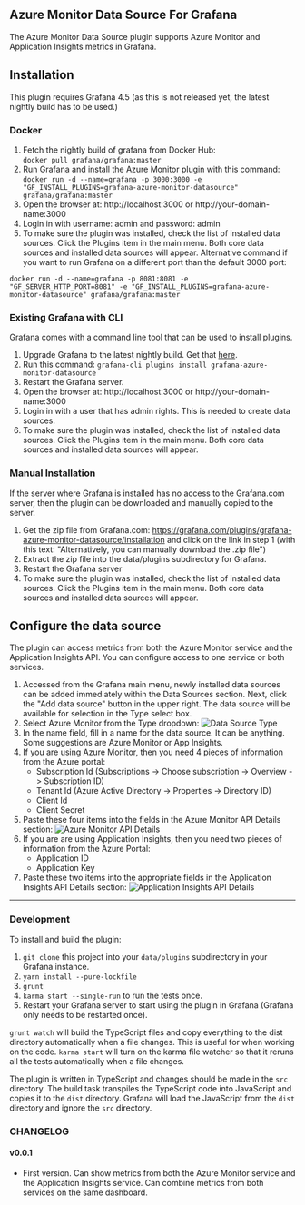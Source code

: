 ## Azure Monitor Data Source For Grafana

The Azure Monitor Data Source plugin supports Azure Monitor and Application Insights metrics in Grafana.

## Installation

This plugin requires Grafana 4.5 (as this is not released yet, the latest nightly build has to be used.)

### Docker

1. Fetch the nightly build of grafana from Docker Hub:  
    `docker pull grafana/grafana:master`
2. Run Grafana and install the Azure Monitor plugin with this command: 
    `docker run -d --name=grafana -p 3000:3000 -e "GF_INSTALL_PLUGINS=grafana-azure-monitor-datasource" grafana/grafana:master`
3. Open the browser at: http://localhost:3000 or http://your-domain-name:3000
4. Login in with username: admin and password: admin
5. To make sure the plugin was installed, check the list of installed data sources. Click the Plugins item in the main menu. Both core data sources and installed data sources will appear.
Alternative command if you want to run Grafana on a different port than the default 3000 port:

`docker run -d --name=grafana -p 8081:8081 -e "GF_SERVER_HTTP_PORT=8081" -e "GF_INSTALL_PLUGINS=grafana-azure-monitor-datasource" grafana/grafana:master`


### Existing Grafana with CLI

Grafana comes with a command line tool that can be used to install plugins.

1. Upgrade Grafana to the latest nightly build. Get that [here](https://grafana.com/grafana/download/4.5.0-8944beta1). 
2. Run this command: `grafana-cli plugins install grafana-azure-monitor-datasource`
3. Restart the Grafana server.
4. Open the browser at: http://localhost:3000 or http://your-domain-name:3000
5. Login in with a user that has admin rights. This is needed to create data sources.
6. To make sure the plugin was installed, check the list of installed data sources. Click the Plugins item in the main menu. Both core data sources and installed data sources will appear.


### Manual Installation

If the server where Grafana is installed has no access to the Grafana.com server, then the plugin can be downloaded and manually copied to the server.

1. Get the zip file from Grafana.com: https://grafana.com/plugins/grafana-azure-monitor-datasource/installation and click on the link in step 1 (with this text: "Alternatively, you can manually download the .zip file")
2. Extract the zip file into the data/plugins subdirectory for Grafana.
3. Restart the Grafana server
4. To make sure the plugin was installed, check the list of installed data sources. Click the Plugins item in the main menu. Both core data sources and installed data sources will appear.


## Configure the data source

The plugin can access metrics from both the Azure Monitor service and the Application Insights API. You can configure access to one service or both services.

1. Accessed from the Grafana main menu, newly installed data sources can be added immediately within the Data Sources section. Next, click the  "Add data source" button in the upper right. The data source will be available for selection in the Type select box.
2. Select Azure Monitor from the Type dropdown:
![Data Source Type](https://raw.githubusercontent.com/grafana/azure-monitor-datasource/master/src/img/config_1_select_type.png)
3. In the name field, fill in a name for the data source. It can be anything. Some suggestions are Azure Monitor or App Insights.
4. If you are using Azure Monitor, then you need 4 pieces of information from the Azure portal:
    - Subscription Id (Subscriptions -> Choose subscription -> Overview -> Subscription ID)
    - Tenant Id (Azure Active Directory -> Properties -> Directory ID)
    - Client Id 
    - Client Secret
5. Paste these four items into the fields in the Azure Monitor API Details section:
    ![Azure Monitor API Details](https://raw.githubusercontent.com/grafana/azure-monitor-datasource/master/src/img/config_2_azure_monitor_api_details.png)
6. If you are are using  Application Insights, then you need two pieces of information from the Azure Portal:
    - Application ID
    - Application Key
7. Paste these two items into the appropriate fields in the Application Insights API Details section:
    ![Application Insights API Details](https://raw.githubusercontent.com/grafana/azure-monitor-datasource/master/src/img/config_3_app_insights_api_details.png)


------

### Development

To install and build the plugin:

1. `git clone` this project into your `data/plugins` subdirectory in your Grafana instance.
2. `yarn install --pure-lockfile`
3. `grunt`
4. `karma start --single-run` to run the tests once.
5. Restart your Grafana server to start using the plugin in Grafana (Grafana only needs to be restarted once).

`grunt watch` will build the TypeScript files and copy everything to the dist directory automatically when a file changes. This is useful for when working on the code. `karma start` will turn on the karma file watcher so that it reruns all the tests automatically when a file changes.

The plugin is written in TypeScript and changes should be made in the `src` directory. The build task transpiles the TypeScript code into JavaScript and copies it to the `dist` directory. Grafana will load the JavaScript from the `dist` directory and ignore the `src` directory.

### CHANGELOG

#### v0.0.1

- First version. Can show metrics from both the Azure Monitor service and the Application Insights service. Can combine metrics from both services on the same dashboard.
